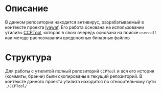 # Описание
В данном репозитории находится антивирус, разрабатываемый в контексте проекта [lyawaf](https://github.com/lyawaf). 
Его работа основана на использовании утилиты [CCPTool](https://github.com/mostobriv/CCPtool), которая в свою очередь основана на поиске `usercall` как методе распознавания вредоносных бинарных файлов

# Структура
Для работы с утилитой полный репозиторий `CCPTool` и вся его история (коммиты, бранчи) были скопированы в текущий репозиторий. В контексте данного проекта утилита находится по относительному пути `./CCPTool/`

